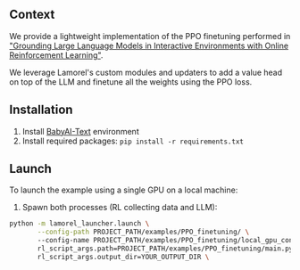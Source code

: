 ## Context
We provide a lightweight implementation of the PPO finetuning performed in ["Grounding Large Language Models in Interactive Environments with Online Reinforcement Learning"](https://arxiv.org/abs/2302.02662).

We leverage Lamorel's custom modules and updaters to add a value head on top of the LLM and finetune all the weights using the PPO loss.

## Installation
1. Install [BabyAI-Text](https://github.com/flowersteam/Grounding_LLMs_with_online_RL/tree/main/babyai-text) environment
2. Install required packages: `pip install -r requirements.txt`

## Launch
To launch the example using a single GPU on a local machine:
1. Spawn both processes (RL collecting data and LLM):
```bash
python -m lamorel_launcher.launch \
       --config-path PROJECT_PATH/examples/PPO_finetuning/ \ 
       --config-name PROJECT_PATH/examples/PPO_finetuning/local_gpu_config \
       rl_script_args.path=PROJECT_PATH/examples/PPO_finetuning/main.py \
       rl_script_args.output_dir=YOUR_OUTPUT_DIR \
```